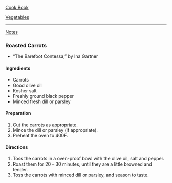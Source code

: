 [Cook Book](https://github.com/vmsmith/CookBook/blob/master/README.md)  

[Vegetables](https://github.com/vmsmith/CookBook/blob/master/vegetables.md)  

-----  

[Notes](https://github.com/vmsmith/CookBook/blob/master/notes.md)

### Roasted Carrots   
* “The Barefoot Contessa,” by Ina Gartner

#### Ingredients

* Carrots
* Good olive oil
* Kosher salt
* Freshly ground black pepper
* Minced fresh dill or parsley

#### Preparation

1. Cut the carrots as appropriate.
2. Mince the dill or parsley (if appropriate).
3. Preheat the oven to 400F.

#### Directions

1. Toss the carrots in a oven-proof bowl with the olive oil, salt and pepper.
2. Roast them for 20 – 30 minutes, until they are a little browned and tender.
3. Toss the carrots with minced dill or parsley, and season to taste. 


